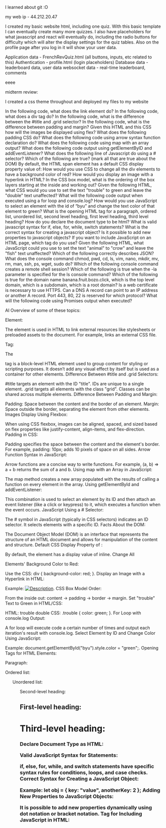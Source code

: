 I learned about git :O

my web ip - 44.212.20.47

I created my basic website html, including one quiz. With this basic template I can eventually create many more quizzes. I also have placeholders for what javascript and react will eventually do, including the radio buttons for difficulty which will alter the display settings for the quiz tables. Also on the profile page after you log in it will show your user data.

Application data - FrenchRevQuiz.html (all buttons, inputs, etc related to this)
Authentication - profile.html (login placeholders)
Database data - leaderboard data, user data
websocket data - real-time leaderboard, comments

eeee


midterm review:

I created a css theme throughout and deployed my files to my website

In the following code, what does the link element do?
In the following code,  what does a div tag do?
In the following code, what is the difference between the #title and .grid selector?
In the following code, what is the difference between padding and margin?
Given this HTML and this CSS how will the images be displayed using flex?
What does the following padding CSS do?
What does the following code using arrow syntax function declaration do?
What does the following code using map with an array output?
What does the following code output using getElementByID and addEventListener?
What does the following line of Javascript do using a # selector?
Which of the following are true? (mark all that are true about the DOM)
By default, the HTML span element has a default CSS display property value of: 
How would you use CSS to change all the div elements to have a background color of red?
How would you display an image with a hyperlink in HTML?
In the CSS box model, what is the ordering of the box layers starting at the inside and working out?
Given the following HTML, what CSS would you use to set the text "trouble" to green and leave the "double" text unaffected?
What will the following code output when executed using a for loop and console.log?
How would you use JavaScript to select an element with the id of “byu” and change the text color of that element to green?
What is the opening HTML tag for a paragraph, ordered list, unordered list, second level heading, first level heading, third level heading?
How do you declare the document type to be html?
What is valid javascript syntax for if, else, for, while, switch statements?
What is the correct syntax for creating a javascript object?
Is it possible to add new properties to javascript objects?
If you want to include JavaScript on an HTML page, which tag do you use?
Given the following HTML, what JavaScript could you use to set the text "animal" to "crow" and leave the "fish" text unaffected?
Which of the following correctly describes JSON?
What does the console command chmod, pwd, cd, ls, vim, nano, mkdir, mv, rm, man, ssh, ps, wget, sudo  do?
Which of the following console command creates a remote shell session?
Which of the following is true when the -la parameter is specified for the ls console command?
Which of the following is true for the domain name banana.fruit.bozo.click, which is the top level domain, which is a subdomain, which is a root domain?
Is a web certificate is necessary to use HTTPS.
Can a DNS A record can point to an IP address or another A record.
Port 443, 80, 22 is reserved for which protocol?
What will the following code using Promises output when executed?


AI Overview of some of these topics: 

<link> Element:

The <link> element is used in HTML to link external resources like stylesheets or preloaded assets to the document. For example, <link rel="stylesheet" href="styles.css"> links an external CSS file.
<div> Tag:

The <div> tag is a block-level HTML element used to group content for styling or scripting purposes. It doesn’t add any visual effect by itself but is used as a container for other elements.
Difference Between #title and .grid Selectors:

#title targets an element with the ID "title". IDs are unique to a single element.
.grid targets all elements with the class "grid". Classes can be shared across multiple elements.
Difference Between Padding and Margin:

Padding: Space between the content and the border of an element.
Margin: Space outside the border, separating the element from other elements.
Images Display Using Flexbox:

When using CSS flexbox, images can be aligned, spaced, and sized based on flex properties like justify-content, align-items, and flex-direction.
Padding in CSS:

Padding specifies the space between the content and the element's border. For example, padding: 10px; adds 10 pixels of space on all sides.
Arrow Function Syntax in JavaScript:

Arrow functions are a concise way to write functions. For example, (a, b) => a + b returns the sum of a and b.
Using map with an Array in JavaScript:

The map method creates a new array populated with the results of calling a function on every element in the array.
Using getElementById and addEventListener:

This combination is used to select an element by its ID and then attach an event listener (like a click or keypress) to it, which executes a function when the event occurs.
JavaScript Using a # Selector:

The # symbol in JavaScript (typically in CSS selectors) indicates an ID selector. It selects elements with a specific ID.
Facts About the DOM:

The Document Object Model (DOM) is an interface that represents the structure of an HTML document and allows for manipulation of the content and structure.
Default CSS Display Property of <span>:

By default, the <span> element has a display value of inline.
Change All <div> Elements' Background Color to Red:

Use the CSS: div { background-color: red; }.
Display an Image with a Hyperlink in HTML:

Example: <a href="url"><img src="image.jpg" alt="Description"></a>.
CSS Box Model Order:

From the inside out: content → padding → border → margin.
Set "trouble" Text to Green in HTML/CSS:

HTML: <span class="trouble">trouble</span> double
CSS: .trouble { color: green; }.
For Loop with console.log Output:

A for loop will execute code a certain number of times and output each iteration's result with console.log.
Select Element by ID and Change Color Using JavaScript:

Example: document.getElementById("byu").style.color = "green";.
Opening Tags for HTML Elements:

Paragraph: <p>
Ordered list: <ol>
Unordered list: <ul>
Second-level heading: <h2>
First-level heading: <h1>
Third-level heading: <h3>
Declare Document Type as HTML:

<!DOCTYPE html>
Valid JavaScript Syntax for Statements:

if, else, for, while, and switch statements have specific syntax rules for conditions, loops, and case checks.
Correct Syntax for Creating a JavaScript Object:

Example: let obj = { key: "value", anotherKey: 2 };
Adding New Properties to JavaScript Objects:

It is possible to add new properties dynamically using dot notation or bracket notation.
Tag for Including JavaScript in HTML:

<script> is used to include JavaScript code.
Change "animal" to "crow" Using JavaScript:

Example: document.getElementById("animal").textContent = "crow";.
JSON Description:

JSON (JavaScript Object Notation) is a lightweight data-interchange format that uses key-value pairs and arrays.
Console Command Functions:

chmod changes file permissions, pwd shows the current directory, cd changes directories, ls lists files, vim and nano are text editors, mkdir creates directories, mv moves files, rm deletes files, man displays manual pages, ssh opens remote shell sessions, ps lists processes, wget downloads files, and sudo executes commands with superuser privileges.
Command for Remote Shell Sessions:

ssh creates a remote shell session.
Using ls -la:

The -la parameters show a detailed list of files, including hidden files.
Domain Name Components:

The top-level domain is "click", the subdomain is "banana", and the root domain is "bozo.fruit.click".
Web Certificate for HTTPS:

A web certificate is required for HTTPS, which ensures secure communication.
DNS A Record Pointing Capabilities:

A DNS A record can point to an IP address, but not another A record.
Port Reservations:

Port 443 is for HTTPS, 80 is for HTTP, and 22 is for SSH.
Output of Promises in JavaScript:

The output will depend on whether the promises resolve or reject and what functions are defined in .then() or .catch().
